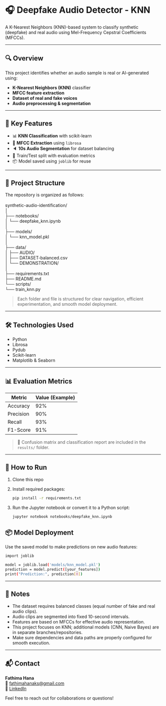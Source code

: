 # 🎧 Deepfake Audio Detector - KNN

A K-Nearest Neighbors (KNN)-based system to classify synthetic (deepfake) and real audio using Mel-Frequency Cepstral Coefficients (MFCCs).

---

## 🔍 Overview

This project identifies whether an audio sample is real or AI-generated using:
- **K-Nearest Neighbors (KNN)** classifier
- **MFCC feature extraction**
- **Dataset of real and fake voices**
- **Audio preprocessing & segmentation**

---

## 🧠 Key Features

- 📊 **KNN Classification** with scikit-learn  
- 🎵 **MFCC Extraction** using `librosa`  
- 🔈 **10s Audio Segmentation** for dataset balancing  
- 📁 Train/Test split with evaluation metrics  
- 📦 Model saved using `joblib` for reuse  

---

## 📁 Project Structure
The repository is organized as follows:<br><br>
synthetic-audio-identification/<br>
│<br>
├── notebooks/<br>
│ └── deepfake_knn.ipynb<br>
│<br>
├── models/<br>
│ └── knn_model.pkl<br>
│<br>
├── data/<br>
│ ├── AUDIO/<br>
│ ├── DATASET-balanced.csv<br>
│ └── DEMONSTRATION/<br>
│<br>
├── requirements.txt<br>
├── README.md<br>
└── scripts/<br>
└── train_knn.py<br>

> Each folder and file is structured for clear navigation, efficient experimentation, and smooth model deployment.





---

## 🛠️ Technologies Used

- Python
- Librosa
- Pydub
- Scikit-learn
- Matplotlib & Seaborn

---

## 📊 Evaluation Metrics

| Metric     | Value (Example) |
|------------|-----------------|
| Accuracy   | 92%             |
| Precision  | 90%             |
| Recall     | 93%             |
| F1-Score   | 91%             |

> 📌 Confusion matrix and classification report are included in the `results/` folder.

---

## 🚀 How to Run

1. Clone this repo  
2. Install required packages:
   ```bash
   pip install -r requirements.txt

3. Run the Jupyter notebook or convert it to a Python script:

   ```bash
   jupyter notebook notebooks/deepfake_knn.ipynb

## 📦 Model Deployment

Use the saved  model to make predictions on new audio features:

   ```bash
   import joblib
   
   model = joblib.load('models/knn_model.pkl')
   prediction = model.predict([your_features])
   print("Prediction:", prediction[0])
   ```
---

## 📌 Notes

- The dataset requires balanced classes (equal number of fake and real audio clips).  
- Audio clips are segmented into fixed 10-second intervals.  
- Features are based on MFCCs for effective audio representation.  
- This project focuses on KNN; additional models (CNN, Naive Bayes) are in separate branches/repositories.  
- Make sure dependencies and data paths are properly configured for smooth execution.

---

## 📬 Contact

**Fathima Hana**  
📧 [fathimahanaks@gmail.com](mailto:fathimahanaks@gmail.com)  
🔗 [LinkedIn](https://www.linkedin.com/in/fathimahana/)  <!-- Replace with your actual LinkedIn URL -->

Feel free to reach out for collaborations or questions!
